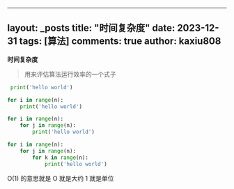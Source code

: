 
---
layout: _posts
title: "时间复杂度"
date:   2023-12-31
tags: [算法]
comments: true
author: kaxiu808  
--- 
**时间复杂度**
> 用来评估算法运行效率的一个式子


```python
 print('hello world')
```

```python
for i in range(n):
	print('hello world')
```

```python
for i in range(n):
	for j in range(n):
		print('hello world')
```

```python
for i in range(n):
	for j in range(n):
		for k in range(n):
			print('hello world')
```
O(1)  的意思就是   O 就是大约    1 就是单位



<!--stackedit_data:
eyJoaXN0b3J5IjpbMTA3Njg1MjU3OSwtNTcxOTA0MDgzXX0=
-->